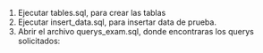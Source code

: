 1. Ejecutar tables.sql, para crear las tablas
2. Ejecutar insert_data.sql, para insertar data de prueba.
3. Abrir el archivo querys_exam.sql, donde encontraras los querys solicitados:
